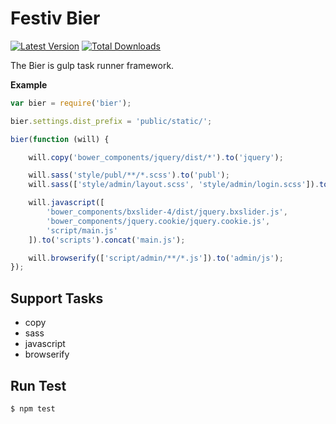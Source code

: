 Festiv Bier
===

[![Latest Version](https://img.shields.io/npm/v/bier.svg)](http://npmjs.com/bier)
[![Total Downloads](https://img.shields.io/npm/dt/bier.svg)](http://npmjs.com/bier)

The Bier is gulp task runner framework.

**Example**

```js
var bier = require('bier');

bier.settings.dist_prefix = 'public/static/';

bier(function (will) {

    will.copy('bower_components/jquery/dist/*').to('jquery');

    will.sass('style/publ/**/*.scss').to('publ');
    will.sass(['style/admin/layout.scss', 'style/admin/login.scss']).to('admin/css');

    will.javascript([
        'bower_components/bxslider-4/dist/jquery.bxslider.js',
        'bower_components/jquery.cookie/jquery.cookie.js',
        'script/main.js'
    ]).to('scripts').concat('main.js');

    will.browserify(['script/admin/**/*.js']).to('admin/js');
});
```

## Support Tasks

- copy
- sass
- javascript
- browserify

## Run Test

```bash
$ npm test
```

